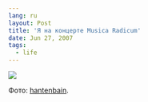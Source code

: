 ```yaml
---
lang: ru
layout: Post
title: 'Я на концерте Musica Radicum'
date: Jun 27, 2007
tags:
  - life
---
```


![](http://wow.sapegin.me/0x2b3r1C3n1g/musica-radicum.jpg)

Фото: [hantenbain](http://hantenbain.livejournal.com/).